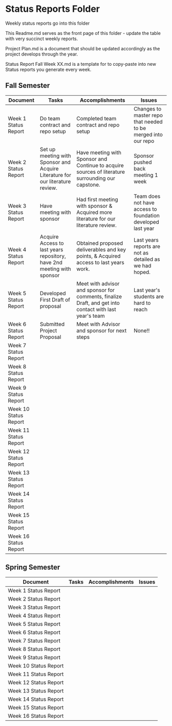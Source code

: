 # Status Reports Folder
Weekly status reports go into this folder

This Readme.md serves as the front page of this folder - update the table with very succinct weekly reports.

Project Plan.md is a document that should be updated accordingly as the project develops through the year.

Status Report Fall Week XX.md is a template for to copy-paste into new Status reports you generate every week.

## Fall Semester

| Document | Tasks | Accomplishments | Issues |
|---|---|---|---|
| Week 1 Status Report | Do team contract and repo setup | Completed team contract and repo setup | Changes to master repo that needed to be merged into our repo |
| Week 2 Status Report | Set up meeting with Sponsor and Acquire Literature for our literature review. | Have meeting with Sponsor and Continue to acquire sources of literature surrounding our capstone. | Sponsor pushed back meeting 1 week |
| Week 3 Status Report | Have meeting with sponsor | Had first meeting with sponsor & Acquired more literature for our literature review. | Team does not have access to foundation developed last year |
| Week 4 Status Report | Acquire Access to last years repository, have 2nd meeting with sponsor | Obtained proposed deliverables and key points, & Acquired access to last years work. | Last years reports are not as detailed as we had hoped. |
| Week 5 Status Report | Developed First Draft of proposal | Meet with advisor and sponsor for comments, finalize Draft, and get into contact with last year's team | Last year's students are hard to reach |
| Week 6 Status Report | Submitted Project Proposal | Meet with Advisor and sponsor for next steps | None!! |
| Week 7 Status Report | | | |
| Week 8 Status Report | | | |
| Week 9 Status Report | | | |
| Week 10 Status Report | | | |
| Week 11 Status Report | | | |
| Week 12 Status Report | | | |
| Week 13 Status Report | | | |
| Week 14 Status Report | | | |
| Week 15 Status Report | | | |
| Week 16 Status Report | | | |

## Spring Semester

| Document | Tasks | Accomplishments| Issues |
|---|---|---|---|
| Week 1 Status Report | | | |
| Week 2 Status Report | | | |
| Week 3 Status Report | | | |
| Week 4 Status Report | | | |
| Week 5 Status Report | | | |
| Week 6 Status Report | | | |
| Week 7 Status Report | | | |
| Week 8 Status Report | | | |
| Week 9 Status Report | | | |
| Week 10 Status Report | | | |
| Week 11 Status Report | | | |
| Week 12 Status Report | | | |
| Week 13 Status Report | | | |
| Week 14 Status Report | | | |
| Week 15 Status Report | | | |
| Week 16 Status Report | | | |
